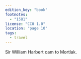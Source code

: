 ```yaml
---
edition_key: "book"
footnotes:
  - "1581"
license: "CC0 1.0"
location: "page 10"
tags:
  - travel
---
```

Sir William
Harbert cam to Mortlak.
